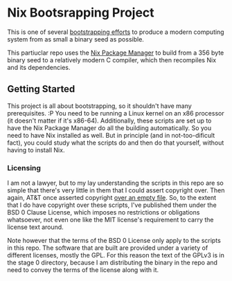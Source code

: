 # Nix Bootsrapping Project

This is one of several [bootstrapping efforts](http://bootstrappable.org/)
to produce a modern computing system from as small a binary seed as possible.

This partiuclar repo uses the [Nix Package Manager](https://nixos.org)
to build from a 356 byte binary seed to a relatively modern C compiler, which
then recompiles Nix and its dependencies.

## Getting Started
This project is all about bootstrapping, so it shouldn't have many
prerequisites. :P You need to be running a Linux kernel on an x86 processor
(it doesn't matter if it's x86-64). Additionally, these scripts are set up to
have the Nix Package Manager do all the building automatically. So you need to
have Nix installed as well. But in principle (and in not-too-dificult fact),
you could study what the scripts do and then do that yourself, without having
to install Nix.

### Licensing
I am not a lawyer, but to my lay understanding the scripts in this repo are
so simple that there's very little in them that I could assert copyright over.
Then again, AT&T once asserted copyright 
[over an empty file](http://trillian.mit.edu/~jc/humor/ATT_Copyright_true.html).
So, to the extent that I do have copyright over these scripts, I've published
them under the BSD 0 Clause License, which imposes no restrictions or
obligations whatsoever, not even one like the MIT license's requirement to
carry the license text around.

Note however that the terms of the BSD 0 License only apply to the scripts in
this repo. The software that are built are provided under a variety of
different licenses, mostly the GPL. For this reason the text of the GPLv3 is 
in the stage 0 directory, because I am distributing the binary in the repo
and need to convey the terms of the license along with it.
